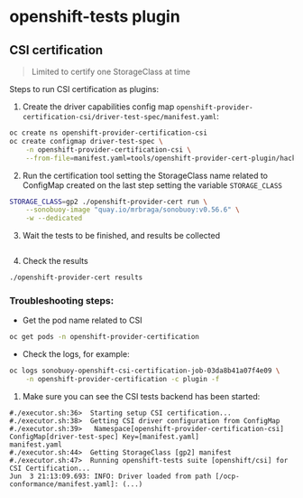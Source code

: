 # openshift-tests plugin

## CSI certification

> Limited to certify one StorageClass at time

Steps to run CSI certification as plugins:

1. Create the driver capabilities config map `openshift-provider-certification-csi/driver-test-spec/manifest.yaml`:

```bash
oc create ns openshift-provider-certification-csi
oc create configmap driver-test-spec \
    -n openshift-provider-certification-csi \
    --from-file=manifest.yaml=tools/openshift-provider-cert-plugin/hack/csi-samples/csi-cert-aws-setup-ebs.yaml
```

2. Run the certification tool setting the StorageClass name related to ConfigMap created on the last step setting the variable `STORAGE_CLASS`

```bash
STORAGE_CLASS=gp2 ./openshift-provider-cert run \
    --sonobuoy-image "quay.io/mrbraga/sonobuoy:v0.56.6" \
    -w --dedicated
```

3. Wait the tests to be finished, and results be collected

```bash

```

4. Check the results

```bash
./openshift-provider-cert results
```


### Troubleshooting steps:

- Get the pod name related to CSI

```bash
oc get pods -n openshift-provider-certification
```

- Check the logs, for example:

```bash
oc logs sonobuoy-openshift-csi-certification-job-03da8b41a07f4e09 \
    -n openshift-provider-certification -c plugin -f
```

1. Make sure you can see the CSI tests backend has been started:

```
#./executor.sh:36>  Starting setup CSI certification...
#./executor.sh:38>  Getting CSI driver configuration from ConfigMap
#./executor.sh:39>   Namespace[openshift-provider-certification-csi] ConfigMap[driver-test-spec] Key=[manifest.yaml]
manifest.yaml
#./executor.sh:44>  Getting StorageClass [gp2] manifest
#./executor.sh:47>  Running openshift-tests suite [openshift/csi] for CSI Certification...
Jun  3 21:13:09.693: INFO: Driver loaded from path [/ocp-conformance/manifest.yaml]: (...)
```
